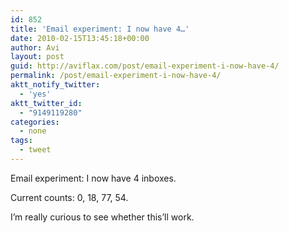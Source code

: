 ```yaml
---
id: 852
title: 'Email experiment: I now have 4…'
date: 2010-02-15T13:45:18+00:00
author: Avi
layout: post
guid: http://aviflax.com/post/email-experiment-i-now-have-4/
permalink: /post/email-experiment-i-now-have-4/
aktt_notify_twitter:
  - 'yes'
aktt_twitter_id:
  - "9149119280"
categories:
  - none
tags:
  - tweet
---
```

Email experiment: I now have 4 inboxes.

Current counts: 0, 18, 77, 54.

I&#8217;m really curious to see whether this&#8217;ll work.